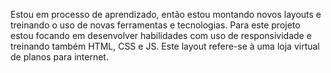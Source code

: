Estou em processo de aprendizado, então estou montando novos layouts e treinando o uso de novas ferramentas e tecnologias.
Para este projeto estou focando em desenvolver habilidades com uso de responsividade e treinando também HTML, CSS e JS.
Este layout refere-se à uma loja virtual de planos para internet.